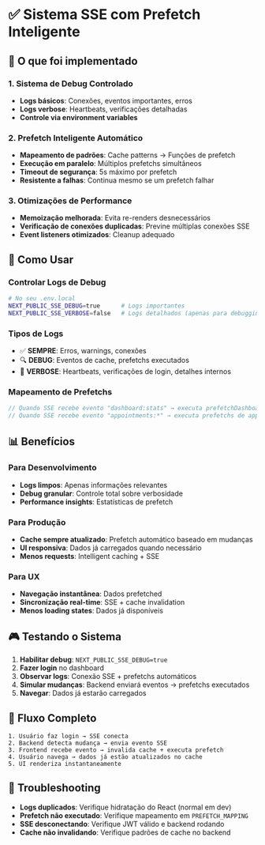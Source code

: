 # ✅ Sistema SSE com Prefetch Inteligente

## 🎯 O que foi implementado

### 1. **Sistema de Debug Controlado**

- **Logs básicos**: Conexões, eventos importantes, erros
- **Logs verbose**: Heartbeats, verificações detalhadas
- **Controle via environment variables**

### 2. **Prefetch Inteligente Automático**

- **Mapeamento de padrões**: Cache patterns → Funções de prefetch
- **Execução em paralelo**: Múltiplos prefetchs simultâneos
- **Timeout de segurança**: 5s máximo por prefetch
- **Resistente a falhas**: Continua mesmo se um prefetch falhar

### 3. **Otimizações de Performance**

- **Memoização melhorada**: Evita re-renders desnecessários
- **Verificação de conexões duplicadas**: Previne múltiplas conexões SSE
- **Event listeners otimizados**: Cleanup adequado

## 🔧 Como Usar

### Controlar Logs de Debug

```bash
# No seu .env.local
NEXT_PUBLIC_SSE_DEBUG=true      # Logs importantes
NEXT_PUBLIC_SSE_VERBOSE=false   # Logs detalhados (apenas para debugging profundo)
```

### Tipos de Logs

- ✅ **SEMPRE**: Erros, warnings, conexões
- 🔍 **DEBUG**: Eventos de cache, prefetchs executados
- 📝 **VERBOSE**: Heartbeats, verificações de login, detalhes internos

### Mapeamento de Prefetchs

```typescript
// Quando SSE recebe evento "dashboard:stats" → executa prefetchDashboardStats()
// Quando SSE recebe evento "appointments:*" → executa prefetchs de appointments
```

## 📊 Benefícios

### Para Desenvolvimento

- **Logs limpos**: Apenas informações relevantes
- **Debug granular**: Controle total sobre verbosidade
- **Performance insights**: Estatísticas de prefetch

### Para Produção

- **Cache sempre atualizado**: Prefetch automático baseado em mudanças
- **UI responsiva**: Dados já carregados quando necessário
- **Menos requests**: Intelligent caching + SSE

### Para UX

- **Navegação instantânea**: Dados prefetched
- **Sincronização real-time**: SSE + cache invalidation
- **Menos loading states**: Dados já disponíveis

## 🎮 Testando o Sistema

1. **Habilitar debug**: `NEXT_PUBLIC_SSE_DEBUG=true`
2. **Fazer login** no dashboard
3. **Observar logs**: Conexão SSE + prefetchs automáticos
4. **Simular mudanças**: Backend enviará eventos → prefetchs executados
5. **Navegar**: Dados já estarão carregados

## 🔄 Fluxo Completo

```
1. Usuário faz login → SSE conecta
2. Backend detecta mudança → envia evento SSE
3. Frontend recebe evento → invalida cache + executa prefetch
4. Usuário navega → dados já estão atualizados no cache
5. UI renderiza instantaneamente
```

## 🐛 Troubleshooting

- **Logs duplicados**: Verifique hidratação do React (normal em dev)
- **Prefetch não executado**: Verifique mapeamento em `PREFETCH_MAPPING`
- **SSE desconectando**: Verifique JWT válido e backend rodando
- **Cache não invalidando**: Verifique padrões de cache no backend
